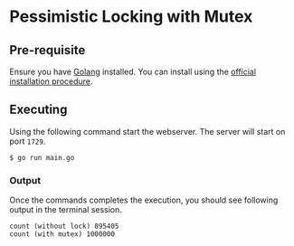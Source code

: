 Pessimistic Locking with Mutex
===

## Pre-requisite

Ensure you have [Golang](https://go.dev/) installed. You can
install using the [official installation procedure](https://go.dev/learn/).

## Executing

Using the following command start the webserver. The server will start on port `1729`.

```
$ go run main.go
```

### Output

Once the commands completes the execution, you should see following output in the terminal session.

```
count (without lock) 895405
count (with mutex) 1000000
```
